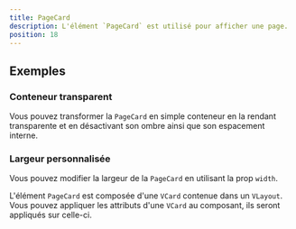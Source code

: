 ```yaml
---
title: PageCard
description: L'élément `PageCard` est utilisé pour afficher une page.
position: 18
---
```


<doc-tabs light>

<doc-tab-item label="Utilisation">

<doc-usage name="page-card"></doc-usage>

## Exemples

### Conteneur transparent

Vous pouvez transformer la `PageCard` en simple conteneur en la rendant transparente et en désactivant son ombre ainsi que son espacement interne.

<doc-example file="page-card/transparent"></doc-example>

### Largeur personnalisée

Vous pouvez modifier la largeur de la `PageCard` en utilisant la prop `width`.

<doc-alert type="info">

L'élément `PageCard` est composée d'une `VCard` contenue dans un `VLayout`. Vous pouvez appliquer les attributs d'une `VCard` au composant, ils seront appliqués sur celle-ci.

</doc-alert>

<doc-example file="page-card/width"></doc-example>

</doc-tab-item>

<doc-tab-item label="API">
<doc-api name="page-card"></doc-api>
</doc-tab-item>

</doc-tabs>
